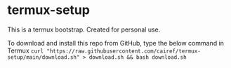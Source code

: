 # termux-setup

This is a termux bootstrap. Created for personal use.

To download and install this repo from GitHub, type the below command in Termux
`curl "https://raw.githubusercontent.com/cairef/termux-setup/main/download.sh" > download.sh && bash download.sh`
